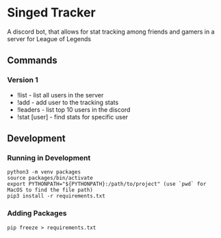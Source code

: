 # Singed Tracker
A discord bot, that allows for stat tracking among friends and gamers in a server for League of Legends

## Commands

### Version 1 

- !list - list all users in the server
- !add - add user to the tracking stats
- !leaders - list top 10 users in the discord
- !stat [user] - find stats for specific user

## Development

### Running in Development
```
python3 -m venv packages
source packages/bin/activate
export PYTHONPATH="${PYTHONPATH}:/path/to/project" (use `pwd` for MacOS to find the file path)
pip3 install -r requirements.txt
```

### 

### Adding Packages
```
pip freeze > requirements.txt
```